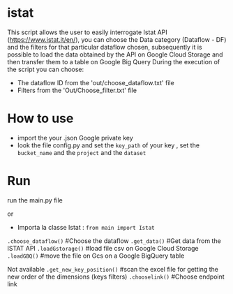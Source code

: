 # istat

This script allows the user to easily interrogate Istat API (https://www.istat.it/en/), you can choose the
Data category (Dataflow - DF) and the filters for that particular dataflow chosen, subsequently it is possible to load the data obtained by the API on Google Cloud Storage and then transfer them to a table on Google Big Query
During the execution of the script you can choose:
- The dataflow ID from the 'out/choose_dataflow.txt' file
- Filters from the 'Out/Choose_filter.txt' file


# How to use
- import the your .json Google private key 
- look the file config.py and set the `key_path` of your key , set the `bucket_name` and the `project` and the `dataset`



# Run

run the main.py file

or

- Importa la classe Istat : `from main import Istat`

`.choose_dataflow()`          #Choose the dataflow
`.get_data()`                 #Get data from the ISTAT API
`.loadGstorage()`             #load file csv on Google Cloud Storage
`.loadGBQ()`                  #move the file on Gcs on a Google BigQuery table

Not available
`.get_new_key_position()`     #scan the excel file for getting the new order of the dimensions (keys filters)
`.chooselink()`               #Choose endpoint link

